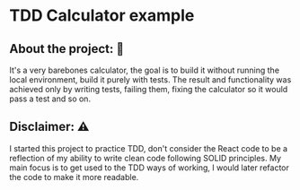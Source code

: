 # TDD Calculator example

## About the project: 🍪

It's a very barebones calculator, the goal is to build it without running the local environment, build it purely with tests. The result and functionality was achieved only by writing tests, failing them, fixing the calculator so it would pass a test and so on.

## Disclaimer: ⚠️

I started this project to practice TDD, don't consider the React code to be a reflection of my ability to write clean code following SOLID principles. My main focus is to get used to the TDD ways of working, I would later refactor the code to make it more readable.
